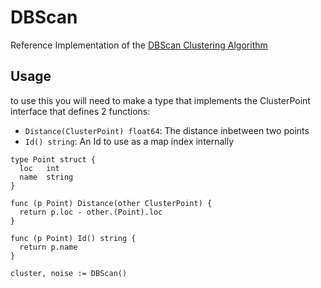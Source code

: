 # DBScan

Reference Implementation of the [DBScan Clustering Algorithm](https://en.wikipedia.org/wiki/DBSCAN)

## Usage

to use this you will need to make a type that implements the ClusterPoint interface that defines 2 functions:

- `Distance(ClusterPoint) float64`: The distance inbetween two points
- `Id() string`: An Id to use as a map index internally

```golang
type Point struct {
  loc   int
  name  string
}

func (p Point) Distance(other ClusterPoint) {
  return p.loc - other.(Point).loc
}

func (p Point) Id() string {
  return p.name
}

cluster, noise := DBScan()
```